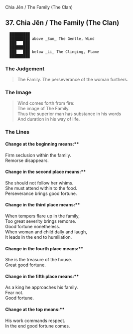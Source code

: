 Chia Jên / The Family (The Clan)
## 37. Chia Jên / The Family (The Clan)
      █████████
      █████████ above _Sun_ The Gentle, Wind  
      ███   ███
      █████████
      ███   ███ below _Li_ The Clinging, Flame  
      █████████
### The Judgement
> The Family. The perseverance of the woman furthers.
### The Image
> Wind comes forth from fire:  
 The image of The Family.  
 Thus the superior man has substance in his words  
 And duration in his way of life.
### The Lines

#### Change at the beginning means:**  
 Firm seclusion within the family.  
 Remorse disappears.
#### Change in the second place means:**  
 She should not follow her whims.  
 She must attend within to the food.  
 Perseverance brings good fortune.
#### Change in the third place means:**  
 When tempers flare up in the family,  
 Too great severity brings remorse.  
 Good fortune nonetheless.  
 When woman and child dally and laugh,  
 It leads in the end to humiliation.
#### Change in the fourth place means:**  
 She is the treasure of the house.  
 Great good fortune.
#### Change in the fifth place means:**  
 As a king he approaches his family.  
 Fear not.  
 Good fortune.
#### Change at the top means:**  
 His work commands respect.  
 In the end good fortune comes.



